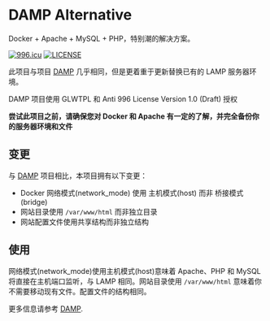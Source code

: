# DAMP Alternative

Docker + Apache + MySQL + PHP，特别潮的解决方案。

[![996.icu](https://img.shields.io/badge/link-996.icu-red.svg)](https://996.icu) [![LICENSE](https://img.shields.io/badge/license-Anti%20996-blue.svg)](https://github.com/996icu/996.ICU/blob/master/LICENSE)

此项目与项目 [DAMP](https://github.com/catscarlet/damp) 几乎相同，但是更着重于更新替换已有的 LAMP 服务器环境。

DAMP 项目使用 GLWTPL 和 Anti 996 License Version 1.0 (Draft) 授权

**尝试此项目之前，请确保您对 Docker 和 Apache 有一定的了解，并完全备份你的服务器环境和文件**

## 变更

与 [DAMP](https://github.com/catscarlet/damp) 项目相比，本项目拥有以下变更：

- Docker 网络模式(network_mode) 使用 主机模式(host) 而非 桥接模式(bridge)
- 网站目录使用 `/var/www/html` 而非独立目录
- 网站配置文件使用共享结构而非独立结构

## 使用

网络模式(network_mode)使用主机模式(host)意味着 Apache、PHP 和 MySQL 将直接在主机端口监听，与 LAMP 相同。网站目录使用 `/var/www/html` 意味着你不需要移动现有文件。配置文件的结构相同。

更多信息请参考 [DAMP](https://github.com/catscarlet/damp).

